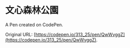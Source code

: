 # 文心森林公園

A Pen created on CodePen.

Original URL: [https://codepen.io/313_25/pen/QwWvggZ](https://codepen.io/313_25/pen/QwWvggZ).

